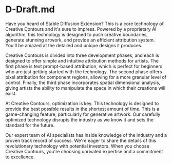 # D-Draft.md

Have you heard of Stable Diffusion Extension? This is a core technology of Creative Contours and it's sure to impress. Powered by a proprietary AI algorithm, this technology is designed to push creative boundaries, generate stunning artwork, and provide an efficient attribution system. You'll be amazed at the detailed and unique designs it produces.

Creative Contours is divided into three development phases, and each is designed to offer simple and intuitive attribution methods for artists. The first phase is text prompt-based attribution, which is perfect for beginners who are just getting started with the technology. The second phase offers pixel attribution for component regions, allowing for a more granular level of control. Finally, the third phase incorporates spatial dimensional analysis, giving artists the ability to manipulate the space in which their creations will exist.

At Creative Contours, optimization is key. This technology is designed to provide the best possible results in the shortest amount of time. This is a game-changing feature, particularly for generative artwork. Our carefully optimized technology disrupts the industry as we know it and sets the standard for the future.

Our expert team of AI specialists has inside knowledge of the industry and a proven track record of success. We're eager to share the details of this revolutionary technology with potential investors. When you choose Creative Contours, you're choosing unrivaled expertise and a commitment to excellence.